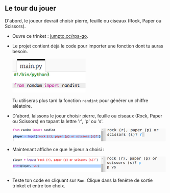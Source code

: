 ## Le tour du jouer

D'abord, le joueur devrait choisir pierre, feuille ou ciseaux (Rock, Paper ou Scissors).

+ Ouvre ce trinket : <a href="http://jumpto.cc/rps-go" target="_blank">jumpto.cc/rps-go</a>.

+ Le projet contient déjà le code pour importer une fonction dont tu auras besoin.

  ![capture d'écran](images/rps-imports.png)

  Tu utiliseras plus tard la fonction `randint` pour générer un chiffre aléatoire.

+ D'abord, laissons le joeur choisir pierre, feuille ou ciseaux (Rock, Paper ou Scissors) en tapant la lettre 'r', 'p' ou 's'.

  ![capture d'écran](images/rps-input.png)

+ Maintenant affiche ce que le joeur a choisi :

  ![capture d'écran](images/rps-player.png)

+ Teste ton code en cliquant sur `Run`. Clique dans la fenêtre de sortie trinket et entre ton choix.


